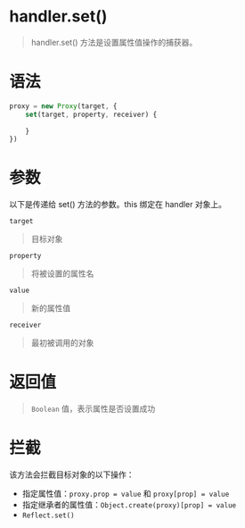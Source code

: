 # handler.set()
> handler.set() 方法是设置属性值操作的捕获器。

# 语法
```js
proxy = new Proxy(target, {
    set(target, property, receiver) {
        
    }
})
```
# 参数
以下是传递给 set() 方法的参数。this 绑定在 handler 对象上。

`target`
> 目标对象

`property`
> 将被设置的属性名

`value`
> 新的属性值 

`receiver`
> 最初被调用的对象

# 返回值
> `Boolean` 值，表示属性是否设置成功

# 拦截
该方法会拦截目标对象的以下操作：
* 指定属性值：`proxy.prop = value` 和 `proxy[prop] = value`
* 指定继承者的属性值：`Object.create(proxy)[prop] = value`
* `Reflect.set()`